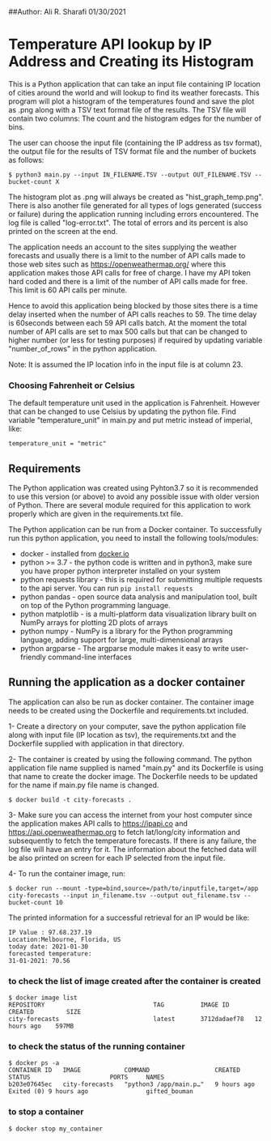 ##Author: Ali R. Sharafi 01/30/2021

# Temperature API lookup by IP Address and Creating its Histogram 

This is a Python application that can take an input file containing IP location of cities around the world and will lookup to 
find its weather forecasts. This program will plot a histogram of the temperatures found and save the plot as .png along with a 
TSV text format file of the results. The TSV file will contain two columns: The count and the histogram edges for the 
number of bins. 

The user can choose the input file (containing the IP address as tsv format), the output file for the 
results of TSV format file and the number of buckets as follows:

    $ python3 main.py --input IN_FILENAME.TSV --output OUT_FILENAME.TSV --bucket-count X

The histogram plot as .png will always be created as "hist_graph_temp.png". There is also another file generated for 
all types of logs generated (success or failure) during the application running including errors encountered. The log file is 
called "log-error.txt". The total of errors and its percent is also printed on the screen at the end.

The application needs an account to the sites supplying the weather forecasts and usually there is a limit 
to the number of API calls made to those web sites such as https://openweathermap.org/ where this application 
makes those API calls for free of charge. I have my API token hard coded and there is a limit of the 
number of API calls made for free. This limit is 60 API calls per minute. 

Hence to avoid this application being blocked by those sites there is a time delay inserted when the number of API calls reaches to 59. 
The time delay is 60seconds between each 59 API calls batch. At the moment the total number of API calls 
are set to max 500 calls but that can be changed to higher number (or less for testing purposes) if required by updating variable 
"number_of_rows" in the python application.

Note: It is assumed the IP location info in the input file is at column 23.

### Choosing Fahrenheit or Celsius

The default temperature unit used in the application is Fahrenheit. However that can be changed to use 
Celsius by updating the python file. Find variable "temperature_unit" in main.py and put metric 
instead of imperial, like:

    temperature_unit = "metric"

## Requirements

The Python application was created using Pyhton3.7 so it is recommended to use this version (or above) to avoid any possible issue
with older version of Python. There are several module required for this application to work properly which are given in the 
requirements.txt file.

The Python application can be run from a Docker container. To successfully run this python application, you need
to install the following tools/modules:

* docker - installed from [docker.io](https://www.docker.com/)
* python >= 3.7 - the python code is written and in python3, make sure you have proper python interpreter installed on your system
* python requests library - this is required for submitting multiple requests to the api server. You can run `pip install requests`
* python pandas - open source data analysis and manipulation tool, built on top of the Python programming language.
* python matplotlib - is a multi-platform data visualization library built on NumPy arrays for plotting 2D plots of arrays
* python numpy - NumPy is a library for the Python programming language, adding support for large, multi-dimensional arrays
* python argparse - The argparse module makes it easy to write user-friendly command-line interfaces

## Running the application as a docker container

The application can also be run as docker container. The container image needs to be created using the 
Dockerfile and requirements.txt included.

1- Create a directory on your computer, save the python application file along with input file (IP 
location as tsv), the requirements.txt and the Dockerfile supplied with application in that directory.

2- The container is created by using the following command. The python application file name supplied is 
named "main.py" and its Dockerfile is using that name to create the docker image. The Dockerfile needs to 
be updated for the name if main.py file name is changed.

    $ docker build -t city-forecasts .

3- Make sure you can access the internet from your host computer since the application makes API calls 
to https://ipapi.co and https://api.openweathermap.org to fetch lat/long/city information and 
subsequently to fetch the temperature forecasts. If there is any failure, the log file will have an 
entry for it. The information about the fetched data will be also printed on screen for each IP selected 
from the input file.

4- To run the container image, run:

    $ docker run --mount -type=bind,source=/path/to/inputfile,target=/app city-forecasts --input in_filename.tsv --output out_filename.tsv --bucket-count 10

The printed information for a successful retrieval for an IP would be like:

    IP Value : 97.68.237.19
    Location:Melbourne, Florida, US
    today date: 2021-01-30
    forecasted temperature:
    31-01-2021: 70.56

### to check the list of image created after the container is created
 
    $ docker image list
    REPOSITORY                              TAG          IMAGE ID       CREATED         SIZE
    city-forecasts                          latest       3712dadaef78   12 hours ago    597MB

### to check the status of the running container

    $ docker ps -a
    CONTAINER ID   IMAGE            COMMAND                  CREATED         STATUS                      PORTS     NAMES
    b203e07645ec   city-forecasts   "python3 /app/main.p…"   9 hours ago     Exited (0) 9 hours ago                gifted_bouman

### to stop a container

    $ docker stop my_container

